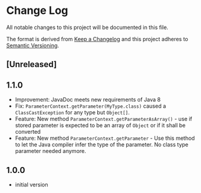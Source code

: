 # Change Log
All notable changes to this project will be documented in this file.

The format is derived from [Keep a Changelog](http://keepachangelog.com/) 
and this project adheres to [Semantic Versioning](http://semver.org/).

## [Unreleased]
## 1.1.0
- Improvement: JavaDoc meets new requirements of Java 8
- Fix: `ParameterContext.getParameter(MyType.class)` caused a `ClassCastException` for any type but `Object[]`.
- Feature: New method `ParameterContext.getParameterAsArray()` - use if stored parameter is expected to be an array of `Object` or if it shall be converted
- Feature: New method `ParameterContext.getParameter` - Use this method to let the Java compiler infer the type of the parameter. No class type parameter needed anymore.

## 1.0.0
- initial version

